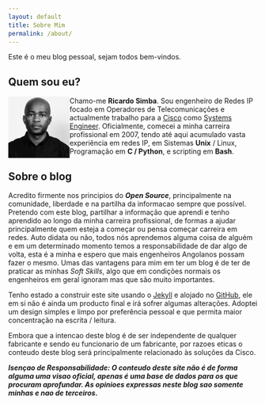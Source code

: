 ```yaml
---
layout: default
title: Sobre Mim
permalink: /about/
---
```


Este é o meu blog pessoal, sejam todos bem-vindos.

## Quem sou eu?


<img src="/assets/rs.jpg" align=left>

Chamo-me **Ricardo Simba**. Sou engenheiro de Redes IP focado em Operadores de Telecomunicações e actualmente trabalho para a [Cisco](https://www.cisco.com/) como [Systems Engineer](https://www.youtube.com/watch?v=vq5kqGbxBB4). Oficialmente, comecei a minha carreira profissional em 2007, tendo até aqui acumulado vasta experiência em redes IP, em Sistemas **Unix** / Linux, Programação em **C / Python**, e scripting em **Bash**.



## Sobre o blog

Acredito firmente nos principios do ***Open Source***, principalmente na comunidade, liberdade e na partilha da informacao sempre que possível. Pretendo com este blog, partilhar a informação que aprendi e tenho aprendido ao longo da minha carreira profissional, de formas a ajudar principalmente quem esteja a começar ou pensa começar carreira em redes. Auto didata ou não, todos nós aprendemos alguma coisa de alguém e em um determinado momento temos a responsabilidade de dar algo de volta, esta é a minha e espero que mais engenheiros Angolanos possam fazer o mesmo. Umas das vantagens para mim em ter um blog é de ter de praticar as minhas *Soft Skills*, algo que em condições normais os engenheiros em geral ignoram mas que são muito importantes.

Tenho estado a construir este site usando o [Jekyll](https://jekyllrb.com/) e alojado no [GitHub](https://github.com/), ele em si não é ainda um producto final e irá sofrer algumas alterações. Adoptei um design simples e limpo por preferência pessoal e que permita maior concentração na escrita / leitura.

Embora que a intencao deste blog é de ser independente de qualquer fabricante e sendo eu funcionario de um fabricante, por razoes eticas o conteudo deste blog será principalmente relacionado às soluções da Cisco.

***Isençao de Responsabilidade: O conteudo deste site não é de forma alguma uma visao oficial, apenas é uma base de dados para os que procuram aprofundar. As opinioes expressas neste blog sao somente minhas e nao de terceiros.***
